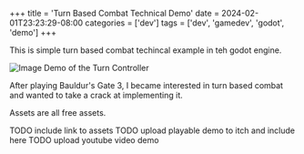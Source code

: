 +++
title = 'Turn Based Combat Technical Demo'
date = 2024-02-01T23:23:29-08:00
categories = ['dev']
tags = ['dev', 'gamedev', 'godot', 'demo']
+++

This is simple turn based combat techincal example in teh godot engine.

![Image Demo of the Turn Controller](/gif/2024-02-01-turn-queue.gif)

After playing Bauldur's Gate 3, I became interested in turn based combat and wanted to take a crack at implementing it.

Assets are all free assets.

TODO include link to assets
TODO upload playable demo to itch and include here
TODO upload youtube video demo
